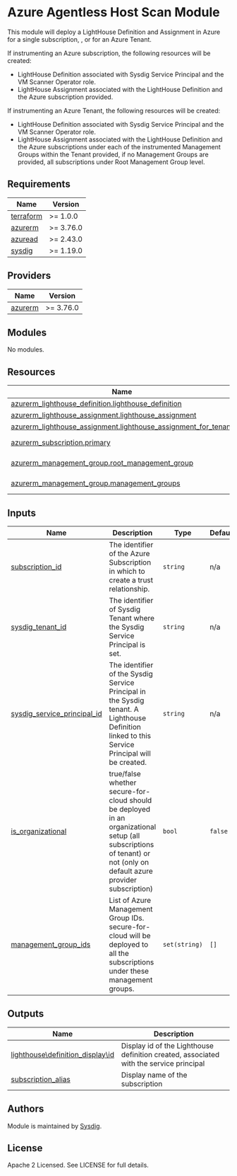 # Azure Agentless Host Scan Module

This module will deploy a LightHouse Definition and Assignment in Azure for a single subscription, , or for an Azure Tenant.

If instrumenting an Azure subscription, the following resources will be created:
- LightHouse Definition associated with Sysdig Service Principal and the VM Scanner Operator role.
- LightHouse Assignment associated with the LightHouse Definition and the Azure subscription provided.

If instrumenting an Azure Tenant, the following resources will be created:
- LightHouse Definition associated with Sysdig Service Principal and the VM Scanner Operator role.
- LightHouse Assignment associated with the LightHouse Definition and the Azure subscriptions under each of the
  instrumented Management Groups within the Tenant provided, if no Management Groups are provided, all subscriptions under Root Management Group level.

<!-- BEGINNING OF PRE-COMMIT-TERRAFORM DOCS HOOK -->
## Requirements

| Name | Version   |
|------|-----------|
| <a name="requirement_terraform"></a> [terraform](#requirement\_terraform) | >= 1.0.0  |
| <a name="requirement_azurerm"></a> [azurerm](#requirement\_azurerm) | >= 3.76.0 |
| <a name="requirement_azuread"></a> [azuread](#requirement\_azuread) | >= 2.43.0 |
| <a name="requirement_sysdig"></a> [sysdig](#requirement\_sysdig) | >= 1.19.0 |

## Providers

| Name | Version |
|------|---------|
| <a name="provider_azurerm"></a> [azurerm](#provider\_azurerm) | >= 3.76.0 |

## Modules

No modules.

## Resources

| Name | Type |
|------|------|
| [azurerm_lighthouse_definition.lighthouse_definition](https://registry.terraform.io/providers/hashicorp/azurerm/latest/docs/resources/lighthouse_definition) | resource |
| [azurerm_lighthouse_assignment.lighthouse_assignment](https://registry.terraform.io/providers/hashicorp/azurerm/latest/docs/resources/lighthouse_assignment) | resource |
| [azurerm_lighthouse_assignment.lighthouse_assignment_for_tenant](https://registry.terraform.io/providers/hashicorp/azurerm/latest/docs/resources/lighthouse_assignment) | resource |
| [azurerm_subscription.primary](https://registry.terraform.io/providers/hashicorp/azurerm/latest/docs/data-sources/subscription) | data source |
| [azurerm_management_group.root_management_group](https://registry.terraform.io/providers/hashicorp/azurerm/latest/docs/data-sources/management_group) | data source |
| [azurerm_management_group.management_groups](https://registry.terraform.io/providers/hashicorp/azurerm/latest/docs/data-sources/management_group) | data source |

## Inputs

| Name                                                                                                                      | Description                                                                                                                                                          | Type          | Default | Required |
|---------------------------------------------------------------------------------------------------------------------------|----------------------------------------------------------------------------------------------------------------------------------------------------------------------|---------------|---------|:--------:|
| <a name="input_subscription_id"></a> [subscription\_id](#input\_subscription\_id)                                         | The identifier of the Azure Subscription in which to create a trust relationship.                                                                                    | `string`      | n/a     |   yes    |
| <a name="input_sysdig_tenant_id"></a> [sysdig\_tenant\_id](#input\_sysdig\_tenant\_id)                                    | The identifier of Sysdig Tenant where the Sysdig Service Principal is set.                                                                                           | `string`      | n/a     |   yes    |
| <a name="input_sysdig_service_principal_id"></a> [sysdig\_service\_principal\_id](#input\_sysdig\_service\_principal\_id) | The identifier of the Sysdig Service Principal in the Sysdig tenant. A Lighthouse Definition linked to this Service Principal will be created.                       | `string`      | n/a     |   yes    |
| <a name="input_is_organizational"></a> [is\_organizational](#input\_is\_organizational)                                   | true/false whether secure-for-cloud should be deployed in an organizational setup (all subscriptions of tenant) or not (only on default azure provider subscription) | `bool`        | `false` |    no    |
| <a name="input_management_group_ids"></a> [management\_group\_ids](#input\_management\_group\_ids)                        | List of Azure Management Group IDs. secure-for-cloud will be deployed to all the subscriptions under these management groups.                                        | `set(string)` | `[]`    |    no    |

## Outputs

| Name                                                                                                                             | Description                                                                            |
|----------------------------------------------------------------------------------------------------------------------------------|----------------------------------------------------------------------------------------|
| <a name="lighthouse_definition_display_id"></a> [lighthouse\definition\_display\id](#output\_lighthouse\definition\_display\id)  | Display id of the Lighthouse definition created, associated with the service principal |
| <a name="output_subscription_alias"></a> [subscription\_alias](#output\_subscription\_alias)                                     | Display name of the subscription                                                       |
<!-- END OF PRE-COMMIT-TERRAFORM DOCS HOOK -->

## Authors

Module is maintained by [Sysdig](https://sysdig.com).

## License

Apache 2 Licensed. See LICENSE for full details.
